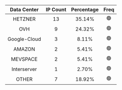 | Data Center | IP Count | Percentage | Freq |
|:------------:|:--------:|:-----------:|:-----:|
| HETZNER | 13 | 35.14% | 🟢 |
| OVH | 9 | 24.32% | 🟢 |
| Google-Cloud | 3 | 8.11% | 🟢 |
| AMAZON | 2 | 5.41% | 🟢 |
| MEVSPACE | 2 | 5.41% | 🟢 |
| Interserver | 1 | 2.70% | 🟢 |
| OTHER | 7 | 18.92% | 🟢 |